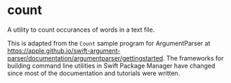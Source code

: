 # count

A utility to count occurances of words in a text file.

This is adapted from the `Count` sample program for ArgumentParser at https://apple.github.io/swift-argument-parser/documentation/argumentparser/gettingstarted. The frameworks for building command line utilities in Swift Package Manager have changed since most of the documentation and tutorials were written.

